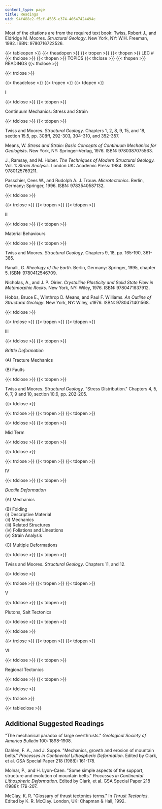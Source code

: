 ```yaml
---
content_type: page
title: Readings
uid: 94f488e2-f5cf-4585-e374-40647424494e
---
```


Most of the citations are from the required text book: Twiss, Robert J., and Eldridge M. Moores. _Structural Geology_. New York, NY: W.H. Freeman, 1992. ISBN: 9780716722526.

{{< tableopen >}}
{{< theadopen >}}
{{< tropen >}}
{{< thopen >}}
LEC #
{{< thclose >}}
{{< thopen >}}
TOPICS
{{< thclose >}}
{{< thopen >}}
READINGS
{{< thclose >}}

{{< trclose >}}

{{< theadclose >}}
{{< tropen >}}
{{< tdopen >}}


I


{{< tdclose >}}
{{< tdopen >}}


Continuum Mechanics: Stress and Strain


{{< tdclose >}}
{{< tdopen >}}


Twiss and Moores. _Structural Geology_. Chapters 1, 2, 8, 9, 15, and 18, section 15.5, pp. 308ff, 292-303, 304-310, and 352-357.

Means, W. _Stress and Strain: Basic Concepts of Continuum Mechanics for Geologists_. New York, NY: Springer-Verlag, 1976. ISBN: 9780387075563.

J., Ramsay, and M. Huber. _The Techniques of Modern Structural Geology._ Vol. 1: _Strain Analysis._ London UK: Academic Press: 1984. ISBN: 9780125769211.

Passchier, Cees W., and Rudolph A. J. Trouw. _Microtectonics_. Berlin, Germany: Springer, 1996. ISBN: 9783540587132.


{{< tdclose >}}

{{< trclose >}}
{{< tropen >}}
{{< tdopen >}}


II


{{< tdclose >}}
{{< tdopen >}}


Material Behaviours


{{< tdclose >}}
{{< tdopen >}}


Twiss and Moores. _Structural Geology_. Chapters 9, 18, pp. 165-190, 361-385.

Ranalli, G. _Rheology of the Earth_. Berlin, Germany: Springer, 1995, chapter 5. ISBN: 9780412546709.

Nicholas, A., and J. P. Oirier. _Crystalline Plasticity and Solid State Flow in Metamorphic Rocks_. New York, NY: Wiley, 1976. ISBN: 9780471637912.

Hobbs, Bruce E., Winthrop D. Means, and Paul F. Williams. _An Outline of Structural Geology_. New York, NY: Wiley, c1976. ISBN: 9780471401568.


{{< tdclose >}}

{{< trclose >}}
{{< tropen >}}
{{< tdopen >}}


III


{{< tdclose >}}
{{< tdopen >}}


_Brittle Deformation_

(A) Fracture Mechanics

(B) Faults


{{< tdclose >}}
{{< tdopen >}}


Twiss and Moores. _Structural Geology_. "Stress Distribution." Chapters 4, 5, 6, 7, 9 and 10, section 10.9, pp. 202-205.


{{< tdclose >}}

{{< trclose >}}
{{< tropen >}}
{{< tdopen >}}

{{< tdclose >}}
{{< tdopen >}}


Mid Term


{{< tdclose >}}
{{< tdopen >}}

{{< tdclose >}}

{{< trclose >}}
{{< tropen >}}
{{< tdopen >}}


IV


{{< tdclose >}}
{{< tdopen >}}


_Ductile Deformation_

(A) Mechanics

(B) Folding  
(i) Descriptive Material  
(ii) Mechanics  
(iii) Related Structures  
(iv) Foliations and Lineations  
(v) Strain Analysis

(C) Multiple Deformations


{{< tdclose >}}
{{< tdopen >}}


Twiss and Moores. _Structural Geology_. Chapters 11, and 12.


{{< tdclose >}}

{{< trclose >}}
{{< tropen >}}
{{< tdopen >}}


V


{{< tdclose >}}
{{< tdopen >}}


Plutons, Salt Tectonics


{{< tdclose >}}
{{< tdopen >}}

{{< tdclose >}}

{{< trclose >}}
{{< tropen >}}
{{< tdopen >}}


VI


{{< tdclose >}}
{{< tdopen >}}


Regional Tectonics


{{< tdclose >}}
{{< tdopen >}}

{{< tdclose >}}

{{< trclose >}}

{{< tableclose >}}

  

Additional Suggested Readings
-----------------------------

"The mechanical paradox of large overthrusts." _Geological Society of America Bulletin_ 100: 1898-1908.

Dahlen, F. A., and J. Suppe. "Mechanics, growth and erosion of mountain belts." _Processes in Continental Lithospheric Deformation_. Edited by Clark, et al. GSA Special Paper 218 (1988): 161-178.

Molnar, P., and H. Lyon-Caen. "Some simple aspects of the support, structure and evolution of mountain belts." _Processes in Continental Lithospheric Deformation_. Edited by Clark, et al. GSA Special Paper 218 (1988): 179-207.

McClay, K. R. "Glossary of thrust tectonics terms." In _Thrust Tectonics_. Edited by K. R. McClay. London, UK: Chapman & Hall, 1992.